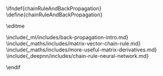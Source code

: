 \ifndef{chainRuleAndBackPropagation}
\define{chainRuleAndBackPropagation}

\editme

\include{_ml/includes/back-propagation-intro.md}
\include{_maths/includes/matrix-vector-chain-rule.md}
\include{_maths/includes/more-useful-matrix-derivatives.md}
\include{_deepnn/includes/chain-rule-neural-network.md}

\endif
